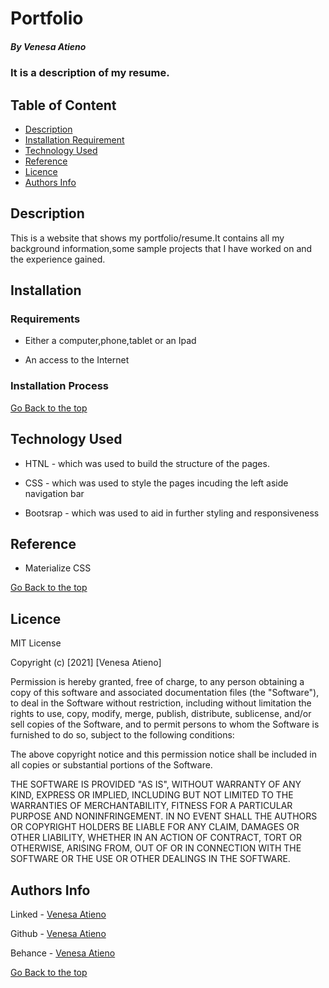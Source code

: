 # Portfolio

##### By Venesa Atieno 
### It is a description of my resume.

## Table of Content

+ [Description](#description)
+ [Installation Requirement](#Installation)
+ [Technology Used](#technology-used)
+ [Reference](#reference)
+ [Licence](#licence)
+ [Authors Info](#author-Info)

## Description
<p>This is  a website that shows my portfolio/resume.It contains all my background information,some sample projects that I have worked on and the experience gained.</p>

## Installation

### Requirements

* Either a computer,phone,tablet or an Ipad

* An access to the Internet

### Installation Process

[Go Back to the top](#portfolio)
## Technology Used
* HTNL - which was used to build the structure of the pages.

* CSS - which was used to style the pages incuding the left aside navigation bar

* Bootsrap - which was used to aid in further styling and responsiveness

## Reference
* Materialize CSS

[Go Back to the top](#portfolio)

## Licence

MIT License

Copyright (c) [2021] [Venesa Atieno]

Permission is hereby granted, free of charge, to any person obtaining a copy
of this software and associated documentation files (the "Software"), to deal
in the Software without restriction, including without limitation the rights
to use, copy, modify, merge, publish, distribute, sublicense, and/or sell
copies of the Software, and to permit persons to whom the Software is
furnished to do so, subject to the following conditions:

The above copyright notice and this permission notice shall be included in all
copies or substantial portions of the Software.

THE SOFTWARE IS PROVIDED "AS IS", WITHOUT WARRANTY OF ANY KIND, EXPRESS OR
IMPLIED, INCLUDING BUT NOT LIMITED TO THE WARRANTIES OF MERCHANTABILITY,
FITNESS FOR A PARTICULAR PURPOSE AND NONINFRINGEMENT. IN NO EVENT SHALL THE
AUTHORS OR COPYRIGHT HOLDERS BE LIABLE FOR ANY CLAIM, DAMAGES OR OTHER
LIABILITY, WHETHER IN AN ACTION OF CONTRACT, TORT OR OTHERWISE, ARISING FROM,
OUT OF OR IN CONNECTION WITH THE SOFTWARE OR THE USE OR OTHER DEALINGS IN THE
SOFTWARE.

## Authors Info


Linked - [Venesa Atieno](www.linkedin.com/in/venesa-atieno)

Github - [Venesa Atieno](https://github.com/VenesaOkuna)

Behance - [Venesa Atieno](https://www.behance.net/venesaatieno)

[Go Back to the top](#portfolio) 
